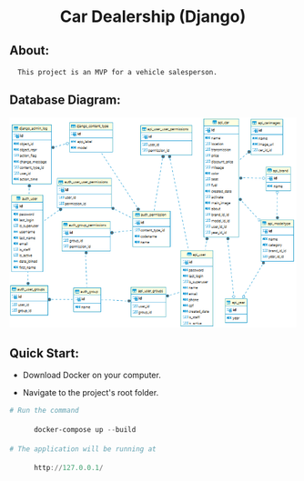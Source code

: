 <h1 align="center">Car Dealership (Django)</h1>

## About:

      This project is an MVP for a vehicle salesperson.

## Database Diagram:

![Diagrama do Banco de Dados](db.png)

## Quick Start:

- Download Docker on your computer.

- Navigate to the project's root folder.

```powershell
# Run the command

      docker-compose up --build

# The application will be running at

      http://127.0.0.1/
```
